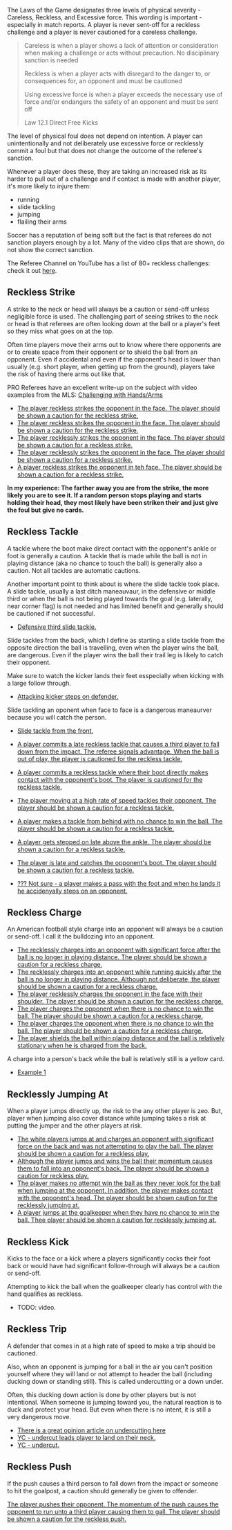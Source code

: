The Laws of the Game designates three levels of physical severity - Careless, Reckless, and Excessive force. This wording is important - especially in match reports. A player is never sent-off for a reckless challenge and a player is never cautioned for a careless challenge.

> Careless is when a player shows a lack of attention or consideration when making a challenge or acts without precaution. No disciplinary sanction is needed
> 
> Reckless is when a player acts with disregard to the danger to, or consequences for, an opponent and must be cautioned
> 
> Using excessive force is when a player exceeds the necessary use of force and/or endangers the safety of an opponent and must be sent off
> 
> Law 12.1 Direct Free Kicks

The level of physical foul does not depend on intention. A player can unintentionally and not deliberately use excessive force or recklessly commit a foul but that does not change the outcome of the referee's sanction.

Whenever a player does these, they are taking an increased risk as its harder to pull out of a challenge and if contact is made with another player, it's more likely to injure them:
- running
- slide tackling
- jumping
- flailing their arms

Soccer has a reputation of being soft but the fact is that referees do not sanction players enough by a lot. Many of the video clips that are shown, do not show the correct sanction.

The Referee Channel on YouTube has a list of 80+ reckless challenges: check it out [here](https://www.youtube.com/playlist?list=PL4OiywE4asSdqTZIY2Lpw9ks2BY5ExiR9).

## Reckless Strike

A strike to the neck or head will always be a caution or send-off unless negligible force is used. The challenging part of seeing strikes to the neck or head is that referees are often looking down at the ball or a player's feet so they miss what goes on at the top.

Often time players move their arms out to know where there opponents are or to create space from their opponent or to shield the ball from an opponent. Even if accidental and even if the opponent's head is lower than usually (e.g. short player, when getting up from the ground), players take the risk of having there arms out like that. 

PRO Referees have an excellent write-up on the subject with video examples from the MLS: [Challenging with Hands/Arms](https://proreferees.com/2020/04/20/pro-insight-tool-or-weapon-challenging-with-hands-arms/)

- [The player reckless strikes the opponent in the face. The player should be shown a caution for the reckless strike.](https://youtu.be/Zxnn7GNixcQ?t=876)
- [The player reckless strikes the opponent in the face. The player should be shown a caution for the reckless strike.](https://youtu.be/06lqnmddvKQ?t=142)
- [The player recklessly strikes the opponent in the face. The player should be shown a caution for a reckless strike.](https://youtu.be/N9gHcVw_aws?t=714)
- [The player recklessly strikes the opponent in the face. The player should be shown a caution for a reckless strike.](https://www.youtube.com/watch?v=nRJUKBI9Fnk&t=717s)
- [A player reckless strikes the opponent in teh face. The player should be shown a caution for a reckless strike.](https://youtu.be/nRJUKBI9Fnk?t=711)

**In my experience: The farther away you are from the strike, the more likely you are to see it. If a random person stops playing and starts holding their head, they most likely have been striken their and just give the foul but give no cards.**

## Reckless Tackle

A tackle where the boot make direct contact with the opponent's ankle or foot is generally a caution. A tackle that is made while the ball is not in playing distance (aka no chance to touch the ball) is generally also a caution. Not all tackles are automatic cautions.

Another important point to think about is where the slide tackle took place. A slide tackle, usually a last ditch maneauvaur, in the defensive or middle third or when the ball is not being played towards the goal (e.g. laterally, near corner flag) is not needed and has limited benefit and generally should be cautioned if not successful.
- [Defensive third slide tackle.](https://youtu.be/yueTdu0S_Js?feature=shared&t=1016)

Slide tackles from the back, which I define as starting a slide tackle from the opposite direction the ball is travelling, even when the player wins the ball, are dangerous. Even if the player wins the ball their trail leg is likely to catch their opponent.

Make sure to watch the kicker lands their feet esspecially when kicking with a large follow through.
- [Attacking kicker steps on defender.](https://youtu.be/cC2xKHflYkY?feature=shared&t=786)

Slide tackling an oponent when face to face is a dangerous maneaurver because you will catch the person.
- [Slide tackle from the front.](https://youtu.be/7fNr7Yk55TM?feature=shared&t=230)

- [A player commits a late reckless tackle that causes a third player to fall down from the impact. The referee signals advantage. When the ball is out of play, the player is cautioned for the reckless tackle.](https://youtu.be/eFxYX4x1za0?t=790)
- [A player commits a reckless tackle where their boot directly makes contact with the opponent's boot. The player is cautioned for the reckless tackle.](https://youtu.be/GBHiiU8lekE?t=386)
- [The player moving at a high rate of speed tackles their opponent. The player should be shown a caution for a reckless tackle.](https://youtu.be/D6964pIyGlg)
- [A player makes a tackle from behind with no chance to win the ball. The player should be shown a caution for a reckless tackle.](https://youtu.be/ICuWXmOqcho)
- [A player gets stepped on late above the ankle. The player should be shown a caution for a reckless tackle.](https://www.youtube.com/watch?v=ppq4hrSv2Tc&t=154s)
- [The player is late and catches the opponent's boot. The player should be shown a caution for a reckless tackle.](https://www.youtube.com/watch?v=WJP50N3Jq-E)
- [??? Not sure - a player makes a pass with the foot and when he lands it he accidenyally steps on an opponent.](https://youtu.be/cC2xKHflYkY?feature=shared&t=785)

## Reckless Charge

An American football style charge into an opponent will always be a caution or send-off. I call it the bulldozing into an opponent. 

- [The recklessly charges into an opponent with significant force after the ball is no longer in playing distance. The player should be shown a caution for a reckless charge.](https://youtu.be/Zxnn7GNixcQ?t=678)
- [The recklessly charges into an opponent while running quickly after the ball is no longer in playing distance. Although not deliberate, the player should be shown a caution for a reckless charge.](https://youtu.be/GBHiiU8lekE?t=420)
- [The player recklessly charges the opponent in the face with their shoulder. The player should be shown a caution for the reckless charge.](https://youtu.be/GBHiiU8lekE?t=217)
- [The player charges the opponent when there is no chance to win the ball. The player should be shown a caution for a reckless charge. ](https://youtu.be/7cZpV_ZAfzw)
- [The player charges the opponent when there is no chance to win the ball. The player should be shown a caution for a reckless charge.](https://youtu.be/vR3DpyYTH2k)
- [The player shields the ball within plaing distance and the ball is relatively stationary when he is charged from the back.](https://youtu.be/79cBWbiWElA?feature=shared&t=605)

A charge into a person's back while the ball is relatively still is a yellow card.
- [Example 1](https://youtu.be/yueTdu0S_Js?feature=shared&t=120)

## Recklessly Jumping At

When a player jumps directly up, the risk to the any other player is zeo. But, player when jumping also cover distance while jumping takes a risk at putting the jumper and the other players at risk. 

- [ The white players jumps at and charges an opponent with significant force on the back and was not attempting to play the ball. The player should be shown a caution for a reckless play.](https://youtu.be/u-y3AiAm2pI?t=606)
- [Although the player jumps and wins the ball their momentum causes them to fall into an opponent's back. The player should be shown a caution for reckless play.](https://youtu.be/GYWeklAEl_0?t=6)
- [The player makes no attempt win the ball as they never look for the ball when jumping at the opponent. In addition, the player makes contact with the opponent's head. The player should be shown caution for the recklessly jumping at.](https://youtu.be/CjSmyUcN_XY)
- [A player jumps at the goalkeeper when they have no chance to win the ball. Thee player should be shown a caution for recklessly jumping at.](https://youtu.be/7S_jphEXARY)

## Reckless Kick

Kicks to the face or a kick where a players significantly cocks their foot back or would have had significant follow-through will always be a caution or send-off.

Attempting to kick the ball when the goalkeeper clearly has control with the hand qualifies as reckless.
- TODO: video.

## Reckless Trip

A defender that comes in at a high rate of speed to make a trip should be cautioned. 

Also, when an opponent is jumping for a ball in the air you can't position yourself where they will land or not attempt to header the ball (including ducking down or standing still). This is called undercutting or a down under.

Often, this ducking down action is done by other players but is not intentional. When someone is jumping toward you, the natural reaction is to duck and protect your head. But even when there is no intent, it is still a very dangerous move.

- [There is a great opinion article on undercutting here](https://the18.com/soccer-entertainment/forget-var-its-time-rethink-way-football-arbitrates-aerial-challenges?amp=)
- [YC - undercut leads player to land on their neck.](https://www.tiktok.com/t/ZPRW7qUWT/)
- [YC - undercut.](https://youtu.be/VihDwiKCan4?feature=shared&t=91)

## Reckless Push

If the push causes a third person to fall down from the impact or someone to hit the goalpost, a caution should generally be given to offender.

[The player pushes their opponent. The momentum of the push causes the opponent to run unto a third player causing them to gall. The player should be shown a caution for the reckless push.](https://youtu.be/qUwa-YNH-ek)
